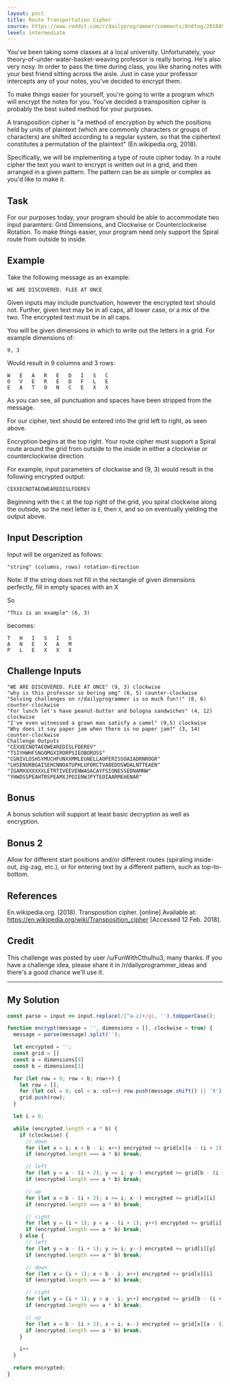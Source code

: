 ```yaml
---
layout: post
title: Route Transportation Cipher
source: https://www.reddit.com/r/dailyprogrammer/comments/8n8tog/20180530_challenge_362_intermediate_route/
level: intermediate
---
```


You've been taking some classes at a local university. Unfortunately, your theory-of-under-water-basket-weaving professor is really boring. He's also very nosy. In order to pass the time during class, you like sharing notes with your best friend sitting across the aisle. Just in case your professor intercepts any of your notes, you've decided to encrypt them.

To make things easier for yourself, you're going to write a program which will encrypt the notes for you. You've decided a transposition cipher is probably the best suited method for your purposes.

A transposition cipher is "a method of encryption by which the positions held by units of plaintext (which are commonly characters or groups of characters) are shifted according to a regular system, so that the ciphertext constitutes a permutation of the plaintext" (En.wikipedia.org, 2018).

Specifically, we will be implementing a type of route cipher today. In a route cipher the text you want to encrypt is written out in a grid, and then arranged in a given pattern. The pattern can be as simple or complex as you'd like to make it.

## Task

For our purposes today, your program should be able to accommodate two input paramters: Grid Dimensions, and Clockwise or Counterclockwise Rotation. To make things easier, your program need only support the Spiral route from outside to inside.

## Example

Take the following message as an example:

```
WE ARE DISCOVERED. FLEE AT ONCE
```

Given inputs may include punctuation, however the encrypted text should not. Further, given text may be in all caps, all lower case, or a mix of the two. The encrypted text must be in all caps.

You will be given dimensions in which to write out the letters in a grid. For example dimensions of:

```
9, 3
```

Would result in 9 columns and 3 rows:

```
W	E	A	R	E	D	I	S	C
O	V	E	R	E	D	F	L	E
E	A	T	O	N	C	E	X	X
```

As you can see, all punctuation and spaces have been stripped from the message.

For our cipher, text should be entered into the grid left to right, as seen above.

Encryption begins at the top right. Your route cipher must support a Spiral route around the grid from outside to the inside in either a clockwise or counterclockwise direction.

For example, input parameters of clockwise and (9, 3) would result in the following encrypted output:

```
CEXXECNOTAEOWEAREDISLFDEREV
```

Beginning with the `C` at the top right of the grid, you spiral clockwise along the outside, so the next letter is `E`, then `X`, and so on eventually yielding the output above.

## Input Description
Input will be organized as follows:

```
"string" (columns, rows) rotation-direction
```

Note: If the string does not fill in the rectangle of given dimensions perfectly, fill in empty spaces with an X

So

```
"This is an example" (6, 3)
```

becomes:

```
T	H	I	S	I	S
A	N	E	X	A	M
P	L	E	X	X	X
```

## Challenge Inputs
```
"WE ARE DISCOVERED. FLEE AT ONCE" (9, 3) clockwise
"why is this professor so boring omg" (6, 5) counter-clockwise
"Solving challenges on r/dailyprogrammer is so much fun!!" (8, 6) counter-clockwise
"For lunch let's have peanut-butter and bologna sandwiches" (4, 12) clockwise
"I've even witnessed a grown man satisfy a camel" (9,5) clockwise
"Why does it say paper jam when there is no paper jam?" (3, 14) counter-clockwise
Challenge Outputs
"CEXXECNOTAEOWEAREDISLFDEREV"
"TSIYHWHFSNGOMGXIRORPSIEOBOROSS"
"CGNIVLOSHSYMUCHFUNXXMMLEGNELLAOPERISSOAIADRNROGR"
"LHSENURBGAISEHCNNOATUPHLUFORCTVABEDOSWDALNTTEAEN"
"IGAMXXXXXXXLETRTIVEEVENWASACAYFSIONESSEDNAMNW"
"YHWDSSPEAHTRSPEAMXJPOIENWJPYTEOIAARMEHENAR"
```

## Bonus
A bonus solution will support at least basic decryption as well as encryption.

## Bonus 2
Allow for different start positions and/or different routes (spiraling inside-out, zig-zag, etc.), or for entering text by a different pattern, such as top-to-bottom.

## References
En.wikipedia.org. (2018). Transposition cipher. [online] Available at: https://en.wikipedia.org/wiki/Transposition_cipher [Accessed 12 Feb. 2018].

## Credit
This challenge was posted by user /u/FunWithCthulhu3, many thanks. If you have a challenge idea, please share it in /r/dailyprogrammer_ideas and there's a good chance we'll use it.

---

## My Solution

```javascript
const parse = input => input.replace(/[^a-z]+/gi, '').toUpperCase();

function encrypt(message = '', dimensions = [], clockwise = true) {
  message = parse(message).split('');

  let encrypted = '';
  const grid = []
  const a = dimensions[0]
  const b = dimensions[1]

  for (let row = 0; row < b; row++) {
    let row = [];
    for (let col = 0; col < a; col++) row.push(message.shift() || 'X');
    grid.push(row);
  }

  let i = 0;

  while (encrypted.length < a * b) {
    if (clockwise) {
      // down
      for (let x = i; x < b - i; x++) encrypted += grid[x][a - (i + 1)]
      if (encrypted.length === a * b) break;

      // left
      for (let y = a - (i + 2); y >= i; y--) encrypted += grid[b - (i + 1)][y]
      if (encrypted.length === a * b) break;

      // up
      for (let x = b - (i + 2); x >= i; x--) encrypted += grid[x][i]
      if (encrypted.length === a * b) break;

      // right
      for (let y = (i + 1); y < a - (i + 1); y++) encrypted += grid[i][y]
      if (encrypted.length === a * b) break;	
    } else {
      // left
      for (let y = a - (i + 1); y >= i; y--) encrypted += grid[i][y]
      if (encrypted.length === a * b) break;

      // down
      for (let x = (i + 1); x < b - i; x++) encrypted += grid[x][i]
      if (encrypted.length === a * b) break;

      // right
      for (let y = (i + 1); y < a - i; y++) encrypted += grid[b - (i + 1)][y]
      if (encrypted.length === a * b) break;	

      // up
      for (let x = b - (i + 2); x > i; x--) encrypted += grid[x][a - (i + 1)]
      if (encrypted.length === a * b) break;
    }

    i++
  }

  return encrypted;
}
```

